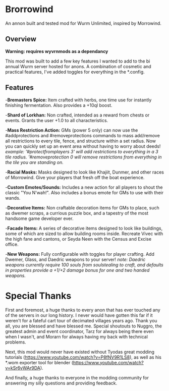 # Brorrowind
An annon built and tested mod for Wurm Unlimited, inspired by Morrowind.

## Overview
**Warning: requires wyvrnmods as a dependancy**

This mod was built to add a few key features I wanted to add to the bi annual Wurm server hosted for anons. A combination of cosmetic and practical features, I've added toggles for everything in the *.config.

## Features
-**Bremasters Spice:** Item crafted with herbs, one time use for instantly finishing fermentation. Also provides a +10ql boost.

-**Shard of Lorkhan:** Non crafted, intended as a reward from chests or events. Grants the user +1.0 to all characteristics.

-**Mass Restriction Action:** GMs (power 5 only) can now use the #addprotections and #removeprotections commands to mass add/remove all restrictions to every tile, fence, and structure within a set radius. Now you can quickly set up an event area without having to worry about deeds!
*example: '#protectfromplayers 3' will add restrictions to everything in a 3 tile radius. '#removeprotection 0 will remove restrictions from everything in the tile you are standing on.*

-**Racial Masks:** Masks designed to look like Khajiit, Dunmer, and other races of Morrowind. Give your players that fresh off the boat experience.

-**Custom Emotes/Sounds:** Includes a new action for all players to shout the classic "You N'wah!". Also includes a bonus emote for GMs to use with their wands.

-**Decorative Items:** Non craftable decoration items for GMs to place, such as dwemer scraps, a currious puzzle box, and a tapestry of the most handsome game developer ever.

-**Facade Items:** A series of decorative items designed to look like buildings, some of which are sized to allow building rooms inside. Recreate Vivec with the high fane and cantons, or Seyda Neen with the Census and Excise office.

-**New Weapons:** Fully configurable with toggles for player crafting. Add Dwemer, Glass, and Daedric weapons to your server!
*note: Daedric weapons currently require 100 souls from soulstealing to craft, and defaults in properties provide a +1/+2 damage bonus for one and two handed weapons.*

# Special Thanks
First and foremost, a huge thanks to every anon that has ever touched any of the servers in our long history. I never would have gotten this far if it weren't for a fateful cart tour of decimated villages years ago. Thank you all, you are blessed and have blessed me.
Special shoutouts to Nuggro, the greatest admin and event coordinator, Tarz for always being there even when I wasn't, and Morarn for always having my back with technical problems.

Next, this mod would never have existed without Tyodas great modding tutorials (https://www.youtube.com/watch?v=P8fNV9R1LS8), as well as his *.wom exporter tool for blender (https://www.youtube.com/watch?v=kSr6vWAr9DA).

And finally, a huge thanks to everyone in the modding community for answering my silly questions and providing feedback.